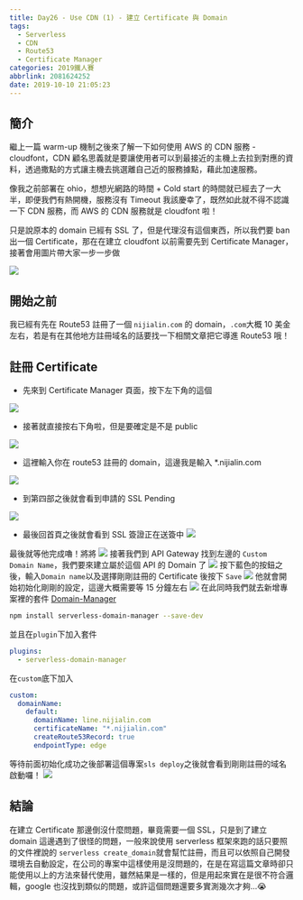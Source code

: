 ```yaml
---
title: Day26 - Use CDN (1) - 建立 Certificate 與 Domain
tags:
  - Serverless
  - CDN
  - Route53
  - Certificate Manager
categories: 2019鐵人賽
abbrlink: 2081624252
date: 2019-10-10 21:05:23
---
```


## 簡介

繼上一篇 warm-up 機制之後來了解一下如何使用 AWS 的 CDN 服務 - cloudfont，CDN 顧名思義就是要讓使用者可以到最接近的主機上去拉到對應的資料，透過撒點的方式讓主機去挑選離自己近的服務據點，藉此加速服務。

像我之前部署在 ohio，想想光網路的時間 + Cold start 的時間就已經去了一大半，即便我們有熱開機，服務沒有 Timeout 我該慶幸了，既然如此就不得不認識一下 CDN 服務，而 AWS 的 CDN 服務就是 cloudfont 啦！

只是說原本的 domain 已經有 SSL 了，但是代理沒有這個東西，所以我們要 ban 出一個 Certificate，那在在建立 cloudfont 以前需要先到 Certificate Manager，接著會用圖片帶大家一步一步做

![](https://i.imgur.com/vLLfKyr.png)

## 開始之前

我已經有先在 Route53 註冊了一個 `nijialin.com` 的 domain，`.com`大概 10 美金左右，若是有在其他地方註冊域名的話要找一下相關文章把它導進 Route53 哦！

## 註冊 Certificate

- 先來到 Certificate Manager 頁面，按下左下角的這個

![](https://i.imgur.com/WVk2YFJ.png)

- 接著就直接按右下角啦，但是要確定是不是 public

![](https://i.imgur.com/sNxd3LG.png)

- 這裡輸入你在 route53 註冊的 domain，這邊我是輸入 \*.nijialin.com

![](https://i.imgur.com/FXnknbj.png)

- 到第四部之後就會看到申請的 SSL Pending

![](https://i.imgur.com/WlY5PCf.png)

- 最後回首頁之後就會看到 SSL 簽證正在送簽中
  ![](https://i.imgur.com/kRRtvJ5.png)

最後就等他完成嚕！將將
![](https://i.imgur.com/495PjEw.png)
接著我們到 API Gateway 找到左邊的 `Custom Domain Name`，我們要來建立屬於這個 API 的 Domain 了
![](https://i.imgur.com/BzkvgUR.png)
按下藍色的按鈕之後，輸入`Domain name`以及選擇剛剛註冊的 Certificate 後按下 `Save`
![](https://i.imgur.com/xwBEC5O.png)
他就會開始初始化剛剛的設定，這邊大概需要等 15 分鐘左右
![](https://i.imgur.com/dLMaXrx.png)
在此同時我們就去新增專案裡的套件 [Domain-Manager](https://www.npmjs.com/package/serverless-domain-manager)

```Bash
npm install serverless-domain-manager --save-dev
```

並且在`plugin`下加入套件

```yaml
plugins:
  - serverless-domain-manager
```

在`custom`底下加入

```yaml
custom:
  domainName:
    default:
      domainName: line.nijialin.com
      certificateName: "*.nijialin.com"
      createRoute53Record: true
      endpointType: edge
```

等待前面初始化成功之後部署這個專案`sls deploy`之後就會看到剛剛註冊的域名啟動囉！
![](https://i.imgur.com/Pn2TyMD.png)

## 結論

在建立 Certificate 那邊倒沒什麼問題，畢竟需要一個 SSL，只是到了建立 domain 這邊遇到了很怪的問題，一般來說使用 serverless 框架來跑的話只要照的文件裡說的 `serverless create_domain`就會幫忙註冊，而且可以依照自己開發環境去自動設定，在公司的專案中這樣使用是沒問題的，在是在寫這篇文章時卻只能使用以上的方法來替代使用，雖然結果是一樣的，但是用起來實在是很不符合邏輯，google 也沒找到類似的問題，或許這個問題還要多實測幾次才夠...😭

